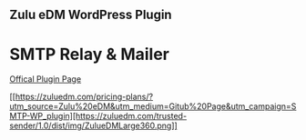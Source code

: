 ## Zulu eDM WordPress Plugin 
# SMTP Relay & Mailer 

[Offical Plugin Page](https://github.com/zululabsshaka/zulu-edm-smtp-mailer/edit/master/README.md)

[[https://zuluedm.com/pricing-plans/?utm_source=Zulu%20eDM&utm_medium=Gitub%20Page&utm_campaign=SMTP-WP_plugin][https://zuluedm.com/trusted-sender/1.0/dist/img/ZulueDMLarge360.png]]


